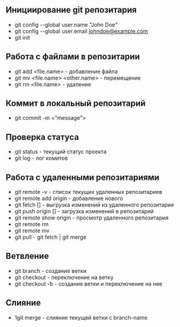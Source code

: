 ## Инициирование git репозитария
* git config --global user.name "John Doe"
* git config --global user.email johndoe@example.com
* git init

## Работа с файлами в репозитарии
* git add <file.name> - добавление файла
* git mv <file.name> <other.name> - перемещение
* git rm <file.name> - удаление

## Коммит в локальный репозитарий
* git commit -m <"message">

## Проверка статуса
* git status - текущий статус проекта
* git log - лог комитов

## Работа с удаленными репозитариями
* git remote -v - список текущих удаленных репозитариев
* git remote add origin <url> - добавление нового
* git fetch [<remote-name>] - выгрузка изменений из удаленного репозитария
* git push origin [<branch-name>] - загрузка изменений в репозитарий
* git remote show origin - просмотр удаленного репозитария
* git remote rm <remote-name>
* git remote mv <remote-name>
* git pull - git fetch | git merge

## Ветвление
* git branch <branch-name> - создание ветки
* git checkout <branch-name> - переключение на ветку
* git checkout -b <branch-name> - создание ветки и переключение на нее

## Слияние
* 1git merge <branch-name> - слияние текущей ветки с branch-name